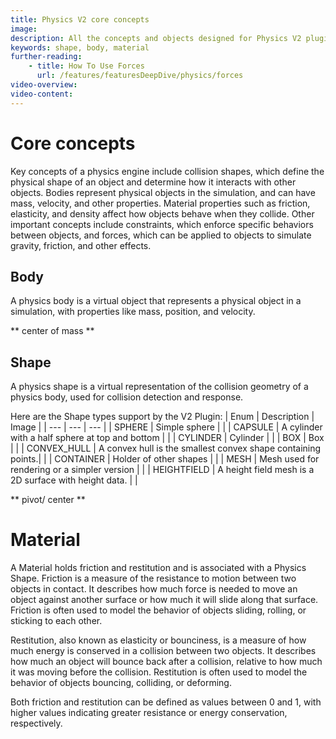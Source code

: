 ```yaml
---
title: Physics V2 core concepts
image: 
description: All the concepts and objects designed for Physics V2 plugins
keywords: shape, body, material
further-reading:
    - title: How To Use Forces
      url: /features/featuresDeepDive/physics/forces
video-overview:
video-content:
---
```


# Core concepts

Key concepts of a physics engine include collision shapes, which define the physical shape of an object and determine how it interacts with other objects. Bodies represent physical objects in the simulation, and can have mass, velocity, and other properties. Material properties such as friction, elasticity, and density affect how objects behave when they collide. Other important concepts include constraints, which enforce specific behaviors between objects, and forces, which can be applied to objects to simulate gravity, friction, and other effects.

## Body

A physics body is a virtual object that represents a physical object in a simulation, with properties like mass, position, and velocity.

** center of mass **

## Shape

A physics shape is a virtual representation of the collision geometry of a physics body, used for collision detection and response.

Here are the Shape types support by the V2 Plugin:
| Enum | Description | Image |
| --- | --- | --- |
| SPHERE | Simple sphere | |
| CAPSULE | A cylinder with a half sphere at top and bottom | |
| CYLINDER | Cylinder | |
| BOX | Box | |
| CONVEX_HULL | A convex hull is the smallest convex shape containing points.| |
| CONTAINER | Holder of other shapes | |
| MESH | Mesh used for rendering or a simpler version | |
| HEIGHTFIELD | A height field mesh is a 2D surface with height data. | |

** pivot/ center **

# Material

A Material holds friction and restitution and is associated with a Physics Shape.
Friction is a measure of the resistance to motion between two objects in contact. It describes how much force is needed to move an object against another surface or how much it will slide along that surface. Friction is often used to model the behavior of objects sliding, rolling, or sticking to each other.

Restitution, also known as elasticity or bounciness, is a measure of how much energy is conserved in a collision between two objects. It describes how much an object will bounce back after a collision, relative to how much it was moving before the collision. Restitution is often used to model the behavior of objects bouncing, colliding, or deforming.

Both friction and restitution can be defined as values between 0 and 1, with higher values indicating greater resistance or energy conservation, respectively.